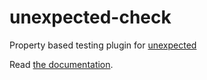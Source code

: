 # unexpected-check

Property based testing plugin for [unexpected](http://unexpected.js.org)

Read [the documentation](https://unexpectedjs.github.io/unexpected-check/).
